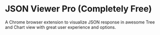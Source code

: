 # JSON Viewer Pro (Completely Free)

A Chrome browser extension to visualize JSON response in awesome Tree and Chart view with great user experience and options.

 
